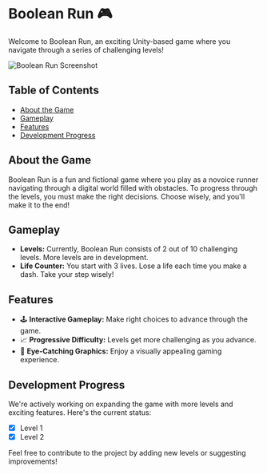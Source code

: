 # Boolean Run 🎮

Welcome to Boolean Run, an exciting Unity-based game where you navigate through a series of challenging levels!

![Boolean Run Screenshot](screenshot.png)

## Table of Contents
- [About the Game](#about-the-game)
- [Gameplay](#gameplay)
- [Features](#features)
- [Development Progress](#development-progress)


## About the Game

Boolean Run is a fun and fictional game where you play as a novoice runner navigating through a digital world filled with obstacles. To progress through the levels, you must make the right decisions. Choose wisely, and you'll make it to the end!

## Gameplay

- **Levels:** Currently, Boolean Run consists of 2 out of 10 challenging levels. More levels are in development.
- **Life Counter:** You start with 3 lives. Lose a life each time you make a dash. Take your step wisely!

## Features

- 🕹️ **Interactive Gameplay:** Make right choices to advance through the game.
- 📈 **Progressive Difficulty:** Levels get more challenging as you advance.
- 🎨 **Eye-Catching Graphics:** Enjoy a visually appealing gaming experience.

## Development Progress

We're actively working on expanding the game with more levels and exciting features. Here's the current status:

- [x] Level 1 
- [x] Level 2 

Feel free to contribute to the project by adding new levels or suggesting improvements!
